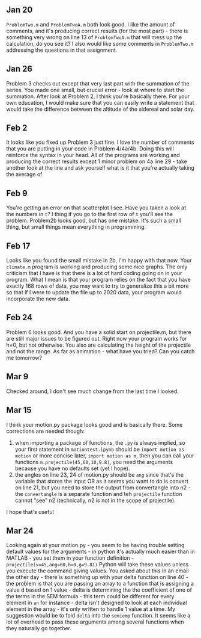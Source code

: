 ## Jan 20
`ProblemTwo.m` and `ProblemTwoA.m` both look good. I like the amount of comments, and it's producing correct results (for the most part) - there is something very wrong on line 13 of `ProblemTwoA.m` that will mess up the calculation, do you see it? I also would like some comments in `ProblemTwo.m` addressing the questions in that assignment.

## Jan 26
Problem 3 checks out except that very last part with the summation of the series. You made one small, but crucial error - look at where to start the summation. After look at Problem 2, I think you're basically there. For your own education, I would make sure that you can easily write a statement that would take the difference between the altitude of the sidereal and solar day.

## Feb 2
It looks like you fixed up Problem 3 just fine. I love the number of comments that you are putting in your code in Problem 4/4a/4b. Doing this will reinforce the syntax in your head. All of the programs are working and producing the correct results except 1 minor problem on 4a line 29 - take another look at the line and ask yourself what is it that you're actually taking the average of

## Feb 9
You're getting an error on that scatterplot I see. Have you taken a look at the numbers in `t`? I thing if you go to the first row of `t` you'll see the problem. Problem2b looks good, but has one mistake. It's such a small thing, but small things mean everything in programming.

## Feb 17
Looks like you found the small mistake in 2b, I'm happy with that now. Your `climate.m` program is working and producing some nice graphs. The only criticism that I have is that there is a lot of hard coding going on in your program. What I mean is that your program relies on the fact that you have exactly 168 rows of data, you may want to try to generalize this a bit more so that if I were to update the file up to 2020 data, your program would incorporate the new data.

## Feb 24
Problem 6 looks good. And you have a solid start on projectile.m, but there are still major issues to be figured out. Right now your program works for h=0, but not otherwise. You also are calculating the height of the projectile and not the range. As far as animation - what have you tried? Can you catch me tomorrow?

## Mar 9
Checked around, I don't see much change from the last time I looked.
## Mar 15
I think your motion.py package looks good and is basically there. Some corrections are needed though:
1) when importing a package of functions, the `.py` is always implied, so your first statement in `motiontest.ipynb` should be `import motion as motion` or more concise later, `import motion as m`, then you can call your functions `m.projectile(45,60,10,9.8)`, you need the arguments because you have no defaults set (yet I hope). 
2) the angles on line 23, 24 of motion.py should be `ang` since that's the variable that stores the input OR as it seems you want to do is convert on line 21, but you need to store the output from convertangle into n2 - the `convertangle` is a separate function and teh `projectile` function cannot "see" n2 (technically, n2 is not in the scope of projectile).

I hope that's useful

## Mar 24
Looking again at your motion.py - you seem to be having trouble setting default values for the arguments - in python it's actually much easier than in MATLAB - you set them in your function definition - `projectile(v=45,ang=60,h=0,g=9.81)` Python will take these values unless you execute the command giving values.
You asked about this in an email the other day - there is something up with your delta function on line 40 - the problem is that you are passing an array to a function that is assigning a value d based on 1 value - delta is determining the the coefficient of one of the terms in the SEM formula - this term could be different for every element in `an` for instance - delta isn't designed to look at each individual element in the array - it's only written to handle 1 value at a time. My suggestion would be to fold `delta` into the `semiemp` function. It seems like a lot of overhead to pass these arguments among several functions when they naturally go together.
